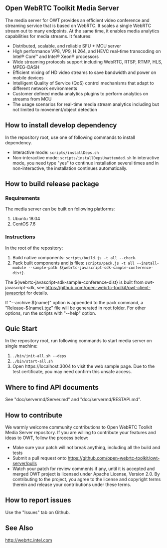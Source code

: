 ## Open WebRTC Toolkit Media Server

The media server for OWT provides an efficient video conference and streaming service that is based on WebRTC. It scales a single WebRTC stream out to many endpoints. At the same time, it enables media analytics capabilities for media streams. It features:

- Distributed, scalable, and reliable SFU + MCU server
- High performance VP8, VP9, H.264, and HEVC real-time transcoding on Intel® Core™ and Intel® Xeon® processors
- Wide streaming protocols support including WebRTC, RTSP, RTMP, HLS, MPEG-DASH
- Efficient mixing of HD video streams to save bandwidth and power on mobile devices
- Intelligent Quality of Service (QoS) control mechanisms that adapt to different network environments
- Customer defined media analytics plugins to perform analytics on streams from MCU
- The usage scenarios for real-time media stream analytics including but not limited to movement/object detection

## How to install develop dependency

In the repository root, use one of following commands to install dependency.
- Interactive mode: `scripts/installDeps.sh`
- Non-interactive mode: `scripts/installDepsUnattended.sh`
In interactive mode, you need type "yes" to continue installation several times and in non-interactive, the installation continues automatically.

## How to build release package

### Requirements
The media server can be built on following platforms:
1. Ubuntu 18.04
2. CentOS 7.6

### Instructions
In the root of the repository:
1. Build native components: `scripts/build.js -t all --check`.
2. Pack built components and js files: `scripts/pack.js -t all --install-module --sample-path ${webrtc-javascript-sdk-sample-conference-dist}`.

The ${webrtc-javascript-sdk-sample-conference-dist} is built from owt-javascript-sdk, see https://github.com/open-webrtc-toolkit/owt-client-javascript for details.

If "--archive ${name}" option is appended to the pack command, a "Release-${name}.tgz" file will be generated in root folder. For other options, run the scripts with "--help" option.

## Quic Start
In the repository root, run following commands to start media server on single machine:
1. `./bin/init-all.sh --deps`
2. `./bin/start-all.sh`
3. Open https://localhost:3004 to visit the web sample page. Due to the test certificate, you may need confirm this unsafe access.

## Where to find API documents
See "doc/servermd/Server.md" and "doc/servermd/RESTAPI.md".

## How to contribute
We warmly welcome community contributions to Open WebRTC Toolkit Media Server repository. If you are willing to contribute your features and ideas to OWT, follow the process below:
- Make sure your patch will not break anything, including all the build and tests
- Submit a pull request onto https://github.com/open-webrtc-toolkit/owt-server/pulls
- Watch your patch for review comments if any, until it is accepted and merged
OWT project is licensed under Apache License, Version 2.0. By contributing to the project, you agree to the license and copyright terms therein and release your contributions under these terms.

## How to report issues
Use the "Issues" tab on Github.

## See Also
http://webrtc.intel.com


